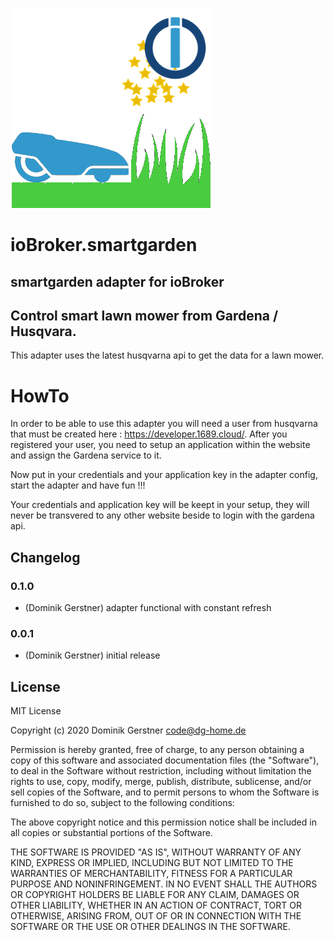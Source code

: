 ![Logo](admin/smartgarden.png)
# ioBroker.smartgarden

## smartgarden adapter for ioBroker

## Control smart lawn mower from Gardena / Husqvara.
This adapter uses the latest husqvarna api to get the data for a lawn mower.

# HowTo
In order to be able to use this adapter you will need a user from husqvarna that must be created here : https://developer.1689.cloud/.
After you registered your user, you need to setup an application within the website and assign the Gardena service to it. 

Now put in your credentials and your application key in the adapter config, start the adapter and have fun !!!

Your credentials and application key will be keept in your setup, they will never be transvered to any other website beside to login with the gardena api.


## Changelog

### 0.1.0
* (Dominik Gerstner) adapter functional with constant refresh

### 0.0.1
* (Dominik Gerstner) initial release

## License
MIT License

Copyright (c) 2020 Dominik Gerstner <code@dg-home.de>

Permission is hereby granted, free of charge, to any person obtaining a copy
of this software and associated documentation files (the "Software"), to deal
in the Software without restriction, including without limitation the rights
to use, copy, modify, merge, publish, distribute, sublicense, and/or sell
copies of the Software, and to permit persons to whom the Software is
furnished to do so, subject to the following conditions:

The above copyright notice and this permission notice shall be included in all
copies or substantial portions of the Software.

THE SOFTWARE IS PROVIDED "AS IS", WITHOUT WARRANTY OF ANY KIND, EXPRESS OR
IMPLIED, INCLUDING BUT NOT LIMITED TO THE WARRANTIES OF MERCHANTABILITY,
FITNESS FOR A PARTICULAR PURPOSE AND NONINFRINGEMENT. IN NO EVENT SHALL THE
AUTHORS OR COPYRIGHT HOLDERS BE LIABLE FOR ANY CLAIM, DAMAGES OR OTHER
LIABILITY, WHETHER IN AN ACTION OF CONTRACT, TORT OR OTHERWISE, ARISING FROM,
OUT OF OR IN CONNECTION WITH THE SOFTWARE OR THE USE OR OTHER DEALINGS IN THE
SOFTWARE.
